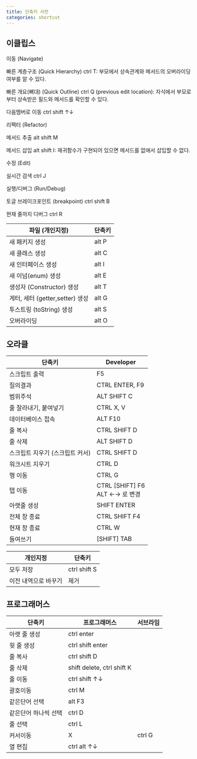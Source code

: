 ```yaml
---
title: 단축키 사전
categories: shortcut
---
```








## 이클립스

이동 (Navigate)

빠른 계층구조 (Quick Hierarchy) ctrl T: 부모에서 상속관계와 메서드의 오버라이딩 여부를 알 수 있다.

빠른 개요(뼈대) (Quick Outline) ctrl Q (previous edit location): 자식에서 부모로부터 상속받은 필드와 메서드를 확인할 수 있다.

다음멤버로 이동 ctrl shift ↑↓



리팩터 (Refactor)

메서드 추출 alt shift M

메서드 삽입 alt shift I: 재귀함수가 구현되어 있으면 메서드를 없애서 삽입할 수 없다.



수정 (Edit)

실시간 검색 ctrl J



실행/디버그 (Run/Debug)

토글 브레이크포인트 (breakpoint) ctrl shift B

현재 줄까지 디버그 ctrl R







| 파일 (개인지정)                 | 단축키 |
| ------------------------------- | ------ |
| 새 패키지 생성                  | alt P  |
| 새 클래스 생성                  | alt C  |
| 새 인터페이스 생성              | alt I  |
| 새 이넘(enum) 생성              | alt E  |
| 생성자 (Constructor) 생성       | alt T  |
| 게터, 세터 (getter,setter) 생성 | alt G  |
| 투스트링 (toString) 생성        | alt S  |
| 오버라이딩                      | alt O  |

## 오라클

| 단축키                          | Developer                           |
| ------------------------------- | ----------------------------------- |
| 스크립트 출력                   | F5                                  |
| 질의결과                        | CTRL ENTER, F9                      |
| 범위주석                        | ALT SHIFT C                         |
| 줄 잘라내기, 붙여넣기           | CTRL X, V                           |
| 데이터베이스 접속               | ALT F10                             |
| 줄 복사                         | CTRL SHIFT D                        |
| 줄 삭제                         | ALT SHIFT D                         |
| 스크립트 지우기 (스크립트 커서) | CTRL SHIFT D                        |
| 워크시트 지우기                 | CTRL D                              |
| 행 이동                         | CTRL G                              |
| 탭 이동                         | CTRL [SHIFT] F6<br />ALT ←→ 로 변경 |
| 아랫줄 생성                     | SHIFT ENTER                         |
| 전체 창 종료                    | CTRL SHIFT F4                       |
| 현재 창 종료                    | CTRL W                              |
| 들여쓰기                        | [SHIFT] TAB                         |

| 개인지정             | 단축키       |
| -------------------- | ------------ |
| 모두 저장            | ctrl shift S |
| 이전 내역으로 바꾸기 | 제거         |







## 프로그래머스

| 단축키               | 프로그래머스               | 서브라임 |
| -------------------- | -------------------------- | -------- |
| 아랫 줄 생성         | ctrl enter                 |          |
| 윗 줄 생성           | ctrl shift enter           |          |
| 줄 복사              | ctrl shift D               |          |
| 줄 삭제              | shift delete, ctrl shift K |          |
| 줄 이동              | ctrl shift ↑↓              |          |
| 괄호이동             | ctrl M                     |          |
| 같은단어 선택        | alt F3                     |          |
| 같은단어 하나씩 선택 | ctrl D                     |          |
| 줄 선택              | ctrl L                     |          |
| 커서이동             | X                          | ctrl G   |
| 열 편집              | ctrl alt ↑↓                |          |

